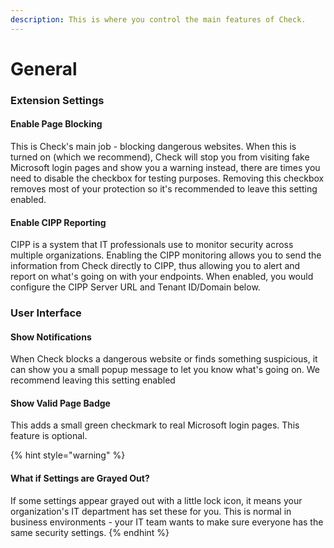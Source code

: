 ```yaml
---
description: This is where you control the main features of Check.
---
```


# General

### Extension Settings

#### **Enable Page Blocking**

This is Check's main job - blocking dangerous websites. When this is turned on (which we recommend), Check will stop you from visiting fake Microsoft login pages and show you a warning instead, there are times you need to disable the checkbox for testing purposes. Removing this checkbox removes most of your protection so it's recommended to leave this setting enabled.

#### Enable CIPP Reporting

CIPP is a system that IT professionals use to monitor security across multiple organizations. Enabling the CIPP monitoring allows you to send the information from Check directly to CIPP, thus allowing you to alert and report on what's going on with your endpoints. When enabled, you would configure the CIPP Server URL and Tenant ID/Domain below.

### User Interface

#### **Show Notifications**&#x20;

When Check blocks a dangerous website or finds something suspicious, it can show you a small popup message to let you know what's going on. We recommend leaving this setting enabled

#### **Show Valid Page Badge**

This adds a small green checkmark to real Microsoft login pages. This feature is optional.

{% hint style="warning" %}
#### What if Settings are Grayed Out?

If some settings appear grayed out with a little lock icon, it means your organization's IT department has set these for you. This is normal in business environments - your IT team wants to make sure everyone has the same security settings.
{% endhint %}

